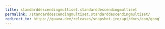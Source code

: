 ```yaml
---
title: standarddescendingmultiset.standarddescendingmultiset
permalink: /standarddescendingmultiset.standarddescendingmultiset/
redirect_to: https://guava.dev/releases/snapshot-jre/api/docs/com/google/common/collect/ForwardingSortedMultiset.StandardDescendingMultiset.html#StandardDescendingMultiset--
---
```

